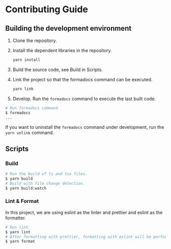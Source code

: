 # Contributing Guide

## Building the development environment

1. Clone the repository.
2. Install the dependent libraries in the repository.

    ```bash
    yarn install
    ```

3. Build the source code, see Build in Scripts.
4. Link the project so that the formadocs command can be executed.

    ```bash
    yarn link
    ```

5. Develop.
  Run the `formadocs` command to execute the last built code.

  ```bash
  # Run formadocs command
  $ formadocs
  ...
  ```

If you want to uninstall the `formadocs` command under development, run the `yarn unlink` command.

## Scripts

### Build

```bash
# Run the build of ts and tsx files.
$ yarn build
# Build with file change detection.
$ yarn build:watch
```

### Lint & Format

In this project, we are using eslint as the linter and prettier and eslint as the formatter.

```bash
# Run lint.
$ yarn lint
# After formatting with prettier, formatting with eslint will be performed.
$ yarn format
```
